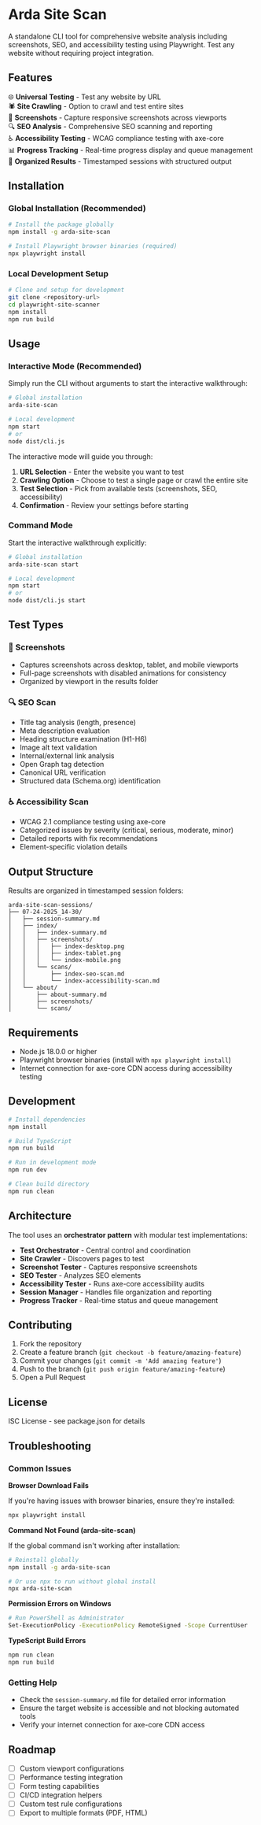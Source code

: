 # Arda Site Scan

A standalone CLI tool for comprehensive website analysis including screenshots, SEO, and accessibility testing using Playwright. Test any website without requiring project integration.

## Features

🌐 **Universal Testing** - Test any website by URL  
🕷️ **Site Crawling** - Option to crawl and test entire sites  
📸 **Screenshots** - Capture responsive screenshots across viewports  
🔍 **SEO Analysis** - Comprehensive SEO scanning and reporting  
♿ **Accessibility Testing** - WCAG compliance testing with axe-core  
📊 **Progress Tracking** - Real-time progress display and queue management  
📁 **Organized Results** - Timestamped sessions with structured output  

## Installation

### Global Installation (Recommended)

```bash
# Install the package globally
npm install -g arda-site-scan

# Install Playwright browser binaries (required)
npx playwright install
```

### Local Development Setup

```bash
# Clone and setup for development
git clone <repository-url>
cd playwright-site-scanner
npm install
npm run build
```

## Usage

### Interactive Mode (Recommended)

Simply run the CLI without arguments to start the interactive walkthrough:

```bash
# Global installation
arda-site-scan

# Local development
npm start
# or
node dist/cli.js
```

The interactive mode will guide you through:
1. **URL Selection** - Enter the website you want to test
2. **Crawling Option** - Choose to test a single page or crawl the entire site
3. **Test Selection** - Pick from available tests (screenshots, SEO, accessibility)
4. **Confirmation** - Review your settings before starting

### Command Mode

Start the interactive walkthrough explicitly:

```bash
# Global installation
arda-site-scan start

# Local development
npm start
# or
node dist/cli.js start
```

## Test Types

### 📸 Screenshots
- Captures screenshots across desktop, tablet, and mobile viewports
- Full-page screenshots with disabled animations for consistency
- Organized by viewport in the results folder

### 🔍 SEO Scan
- Title tag analysis (length, presence)
- Meta description evaluation
- Heading structure examination (H1-H6)
- Image alt text validation
- Internal/external link analysis
- Open Graph tag detection
- Canonical URL verification
- Structured data (Schema.org) identification

### ♿ Accessibility Scan
- WCAG 2.1 compliance testing using axe-core
- Categorized issues by severity (critical, serious, moderate, minor)
- Detailed reports with fix recommendations
- Element-specific violation details

## Output Structure

Results are organized in timestamped session folders:

```
arda-site-scan-sessions/
├── 07-24-2025_14-30/
│   ├── session-summary.md
│   ├── index/
│   │   ├── index-summary.md
│   │   ├── screenshots/
│   │   │   ├── index-desktop.png
│   │   │   ├── index-tablet.png
│   │   │   └── index-mobile.png
│   │   └── scans/
│   │       ├── index-seo-scan.md
│   │       └── index-accessibility-scan.md
│   └── about/
│       ├── about-summary.md
│       ├── screenshots/
│       └── scans/
```

## Requirements

- Node.js 18.0.0 or higher
- Playwright browser binaries (install with `npx playwright install`)
- Internet connection for axe-core CDN access during accessibility testing

## Development

```bash
# Install dependencies
npm install

# Build TypeScript
npm run build

# Run in development mode
npm run dev

# Clean build directory
npm run clean
```

## Architecture

The tool uses an **orchestrator pattern** with modular test implementations:

- **Test Orchestrator** - Central control and coordination
- **Site Crawler** - Discovers pages to test
- **Screenshot Tester** - Captures responsive screenshots
- **SEO Tester** - Analyzes SEO elements
- **Accessibility Tester** - Runs axe-core accessibility audits
- **Session Manager** - Handles file organization and reporting
- **Progress Tracker** - Real-time status and queue management

## Contributing

1. Fork the repository
2. Create a feature branch (`git checkout -b feature/amazing-feature`)
3. Commit your changes (`git commit -m 'Add amazing feature'`)
4. Push to the branch (`git push origin feature/amazing-feature`)
5. Open a Pull Request

## License

ISC License - see package.json for details

## Troubleshooting

### Common Issues

**Browser Download Fails**

If you're having issues with browser binaries, ensure they're installed:
```bash
npx playwright install
```

**Command Not Found (arda-site-scan)**

If the global command isn't working after installation:
```bash
# Reinstall globally
npm install -g arda-site-scan

# Or use npx to run without global install
npx arda-site-scan
```

**Permission Errors on Windows**
```bash
# Run PowerShell as Administrator
Set-ExecutionPolicy -ExecutionPolicy RemoteSigned -Scope CurrentUser
```

**TypeScript Build Errors**
```bash
npm run clean
npm run build
```

### Getting Help

- Check the `session-summary.md` file for detailed error information
- Ensure the target website is accessible and not blocking automated tools
- Verify your internet connection for axe-core CDN access

## Roadmap

- [ ] Custom viewport configurations
- [ ] Performance testing integration
- [ ] Form testing capabilities
- [ ] CI/CD integration helpers
- [ ] Custom test rule configurations
- [ ] Export to multiple formats (PDF, HTML)